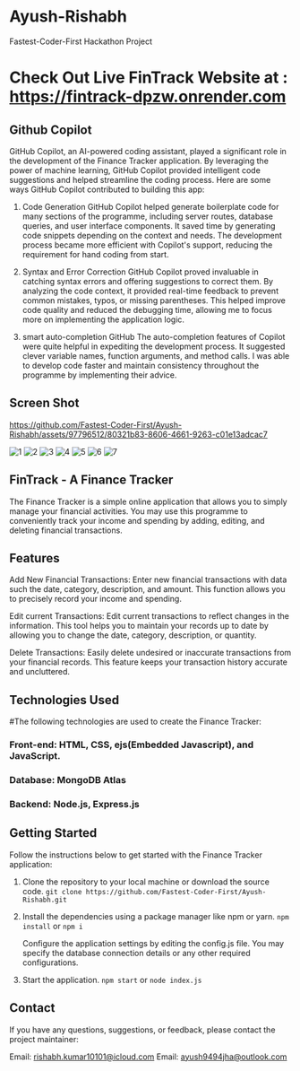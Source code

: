 # Ayush-Rishabh
Fastest-Coder-First Hackathon Project
# Check Out Live FinTrack Website at : https://fintrack-dpzw.onrender.com

## Github Copilot
GitHub Copilot, an AI-powered coding assistant, played a significant role in the development of the Finance Tracker application. 
By leveraging the power of machine learning, GitHub Copilot provided intelligent code suggestions and helped streamline the coding process. 
Here are some ways GitHub Copilot contributed to building this app:

1. Code Generation
  GitHub Copilot helped generate boilerplate code for many sections of the programme, including server routes, database queries, and user interface components. It saved time by generating code snippets depending on the context and needs.
  The development process became more efficient with Copilot's support, reducing the requirement for hand coding from start.

2. Syntax and Error Correction
   GitHub Copilot proved invaluable in catching syntax errors and offering suggestions to correct them.
   By analyzing the code context, it provided real-time feedback to prevent common mistakes, typos, or missing parentheses.
   This helped improve code quality and reduced the debugging time, allowing me to focus more on implementing the application logic.

3. smart auto-completion
   GitHub The auto-completion features of Copilot were quite helpful in expediting the development process.
   It suggested clever variable names, function arguments, and method calls.
   I was able to develop code faster and maintain consistency throughout the programme by implementing their advice.

## Screen Shot


https://github.com/Fastest-Coder-First/Ayush-Rishabh/assets/97796512/80321b83-8606-4661-9263-c01e13adcac7


![1](https://github.com/Fastest-Coder-First/Ayush-Rishabh/assets/97796512/5283141c-6a0a-401b-badd-066542d45b98)
![2](https://github.com/Fastest-Coder-First/Ayush-Rishabh/assets/97796512/97660a85-32a5-447f-bbd7-0a306b7cc542)
![3](https://github.com/Fastest-Coder-First/Ayush-Rishabh/assets/97796512/3148925f-70cb-40c1-a6fe-7671dd1b6898)
![4](https://github.com/Fastest-Coder-First/Ayush-Rishabh/assets/97796512/e0ec726f-9641-4ff3-9f30-8f83d43c1258)
![5](https://github.com/Fastest-Coder-First/Ayush-Rishabh/assets/97796512/6e536d23-a6d2-4204-8687-bbb75307c812)
![6](https://github.com/Fastest-Coder-First/Ayush-Rishabh/assets/97796512/760af727-ddcc-4ad9-bd89-02fa2a078898)
![7](https://github.com/Fastest-Coder-First/Ayush-Rishabh/assets/97796512/c8e101e4-451f-432f-9d15-3164baa5fdf7)




## FinTrack - A Finance Tracker
The Finance Tracker is a simple online application that allows you to simply manage your financial activities.
You may use this programme to conveniently track your income and spending by adding, editing, and deleting financial transactions.

## Features
Add New Financial Transactions:
Enter new financial transactions with data such the date, category, description, and amount. 
This function allows you to precisely record your income and spending.

Edit current Transactions: 
Edit current transactions to reflect changes in the information. 
This tool helps you to maintain your records up to date by allowing you to change the date, category, description, or quantity.

Delete Transactions: 
Easily delete undesired or inaccurate transactions from your financial records. 
This feature keeps your transaction history accurate and uncluttered.

## Technologies Used
#The following technologies are used to create the Finance Tracker:

### Front-end: HTML, CSS, ejs(Embedded Javascript), and JavaScript.
### Database: MongoDB Atlas 
### Backend: Node.js, Express.js

## Getting Started
Follow the instructions below to get started with the Finance Tracker application:

1. Clone the repository to your local machine or download the source code.
  `git clone https://github.com/Fastest-Coder-First/Ayush-Rishabh.git`

2. Install the dependencies using a package manager like npm or yarn.
  `npm install` or `npm i`

   Configure the application settings by editing the config.js file.
   You may specify the database connection details or any other required configurations.

3. Start the application.
  `npm start` or `node index.js`

## Contact
If you have any questions, suggestions, or feedback, please contact the project maintainer:

Email: rishabh.kumar10101@icloud.com
Email: ayush9494jha@outlook.com
